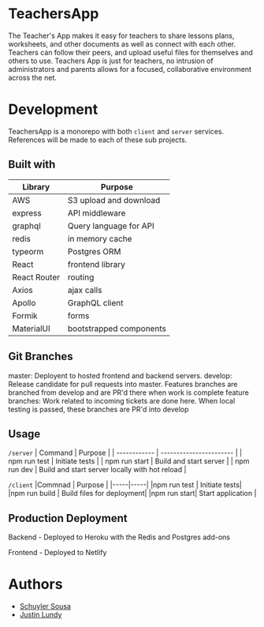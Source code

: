 # TeachersApp

The Teacher's App makes it easy for teachers to share lessons plans, worksheets, and other documents as well as connect with each other. Teachers can follow their peers, and upload useful files for themselves and others to use. Teachers App is just for teachers, no intrusion of administrators and parents allows for a focused, collaborative environment across the net.

# Development

TeachersApp is a monorepo with both `client` and `server` services. References will be made to each of these sub projects.

## Built with

| Library      | Purpose                 |
| ------------ | ----------------------- |
| AWS          | S3 upload and download  |
| express      | API middleware          |
| graphql      | Query language for API  |
| redis        | in memory cache         |
| typeorm      | Postgres ORM            |
| React        | frontend library        |
| React Router | routing                 |
| Axios        | ajax calls              |
| Apollo       | GraphQL client          |
| Formik       | forms                   |
| MaterialUI   | bootstrapped components |

## Git Branches

master: Deployent to hosted frontend and backend servers.
develop: Release candidate for pull requests into master. Features branches are branched from develop and are PR'd there when work is complete
feature branches: Work related to incoming tickets are done here. When local testing is passed, these branches are PR'd into develop

## Usage

`/server`
| Command | Purpose |
| ------------ | ----------------------- |
| npm run test | Initiate tests |
| npm run start | Build and start server |
| npm run dev | Build and start server locally with hot reload |

`/client`
|Commnad | Purpose |
|-----|-----|
|npm run test | Initiate tests|
|npm run build | Build files for deployment|
|npm run start| Start application |

## Production Deployment

Backend - Deployed to Heroku with the Redis and Postgres add-ons

Frontend - Deployed to Netlify

# Authors

- [Schuyler Sousa](https://github.com/ssousa33)
- [Justin Lundy](https://github.com/julundy)
